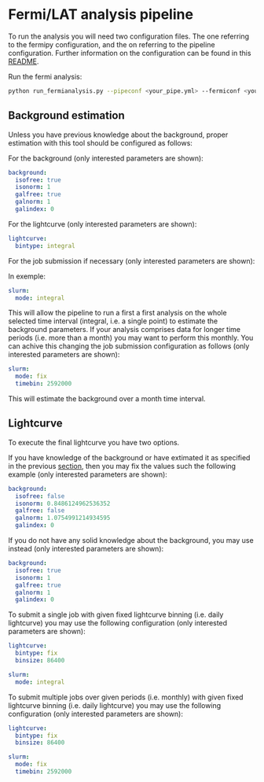 # Fermi/LAT analysis pipeline

To run the analysis you will need two configuration files. The one referring to the fermipy configuration, and the on referring to the pipeline configuration. Further information on the configuration can be found in this [README](templates/README.md).

Run the fermi analysis:
```bash
python run_fermianalysis.py --pipeconf <your_pipe.yml> --fermiconf <your_fermianalysis.yml>
```

## Background estimation

Unless you have previous knowledge about the background, proper estimation with this tool should be configured as follows:

For the background (only interested parameters are shown):

```yaml
background:
  isofree: true
  isonorm: 1
  galfree: true
  galnorm: 1 
  galindex: 0
```

For the lightcurve (only interested parameters are shown):

```yaml
lightcurve:
  bintype: integral
```

For the job submission if necessary (only interested parameters are shown):

In exemple:

```yaml
slurm:
  mode: integral
```

This will allow the pipeline to run a first a first analysis on the whole selected time interval (integral, i.e. a single point) to estimate the background parameters. If your analysis comprises data for longer time periods (i.e. more than a month) you may want to perform this monthly. You can achive this changing the job submission configuration as follows (only interested parameters are shown):

```yaml
slurm:
  mode: fix
  timebin: 2592000
```

This will estimate the background over a month time interval.

## Lightcurve

To execute the final lightcurve you have two options.

If you have knowledge of the background or have extimated it as specified in the previous [section](#background-estimation), then you may fix the values such the following example (only interested parameters are shown):

```yaml
background:
  isofree: false
  isonorm: 0.8486124962536352
  galfree: false
  galnorm: 1.0754991214934595
  galindex: 0
```

If you do not have any solid knowledge about the background, you may use instead (only interested parameters are shown):

```yaml
background:
  isofree: true
  isonorm: 1
  galfree: true
  galnorm: 1 
  galindex: 0
```

To submit a single job with given fixed lightcurve binning (i.e. daily lightcurve) you may use the following configuration (only interested parameters are shown):

```yaml
lightcurve:
  bintype: fix
  binsize: 86400

slurm:
  mode: integral
```

To submit multiple jobs over given periods (i.e. monthly) with given fixed lightcurve binning (i.e. daily lightcurve) you may use the following configuration (only interested parameters are shown):

```yaml
lightcurve:
  bintype: fix
  binsize: 86400

slurm:
  mode: fix
  timebin: 2592000
```

